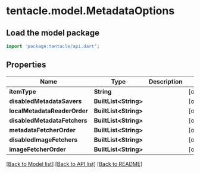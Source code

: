 # tentacle.model.MetadataOptions

## Load the model package
```dart
import 'package:tentacle/api.dart';
```

## Properties
Name | Type | Description | Notes
------------ | ------------- | ------------- | -------------
**itemType** | **String** |  | [optional] 
**disabledMetadataSavers** | **BuiltList&lt;String&gt;** |  | [optional] 
**localMetadataReaderOrder** | **BuiltList&lt;String&gt;** |  | [optional] 
**disabledMetadataFetchers** | **BuiltList&lt;String&gt;** |  | [optional] 
**metadataFetcherOrder** | **BuiltList&lt;String&gt;** |  | [optional] 
**disabledImageFetchers** | **BuiltList&lt;String&gt;** |  | [optional] 
**imageFetcherOrder** | **BuiltList&lt;String&gt;** |  | [optional] 

[[Back to Model list]](../README.md#documentation-for-models) [[Back to API list]](../README.md#documentation-for-api-endpoints) [[Back to README]](../README.md)


